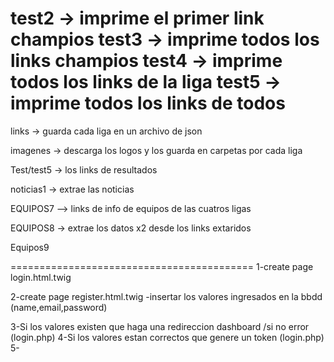 test2 -> imprime el primer link champios
test3 ->  imprime todos los links champios
test4 -> imprime todos los links de la liga
test5 -> imprime todos los links de todos 
==========================================

links -> guarda cada liga en un archivo de json

imagenes -> descarga los logos  y los guarda en carpetas por cada liga

Test/test5 -> los links de resultados 


 
noticias1 -> extrae las noticias

EQUIPOS7 --> links de info de equipos de las cuatros ligas 

EQUIPOS8 -> extrae los datos x2 desde los links extaridos 

Equipos9

==========================================
1-create page login.html.twig

2-create page register.html.twig
   -insertar los valores ingresados en la bbdd (name,email,password) 
   
3-Si los valores existen que haga una redireccion dashboard /si no error (login.php)
4-Si los valores estan correctos que genere un token (login.php) 
5-
